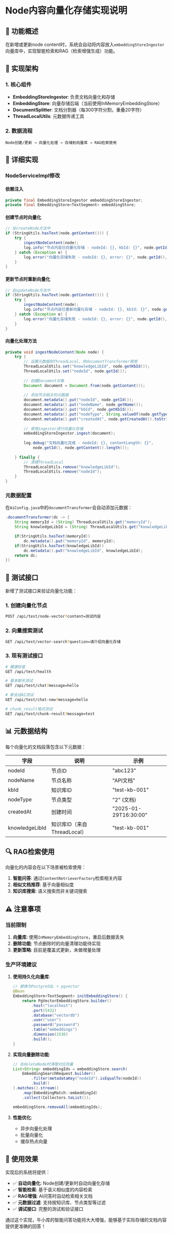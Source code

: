 # Node内容向量化存储实现说明

## 🎯 功能概述

在新增或更新node content时，系统会自动将内容放入`embeddingStoreIngestor`向量库中，实现智能检索和RAG（检索增强生成）功能。

## 🔧 实现架构

### 1. 核心组件

- **EmbeddingStoreIngestor**: 负责文档向量化和存储
- **EmbeddingStore**: 向量存储后端（当前使用InMemoryEmbeddingStore）
- **DocumentSplitter**: 文档分割器（每300字符分割，重叠20字符）
- **ThreadLocalUtils**: 元数据传递工具

### 2. 数据流程

```
Node创建/更新 → 向量化处理 → 存储到向量库 → RAG检索使用
```

## 📝 详细实现

### NodeServiceImpl修改

#### **依赖注入**
```java
private final EmbeddingStoreIngestor embeddingStoreIngestor;
private final EmbeddingStore<TextSegment> embeddingStore;
```

#### **创建节点时向量化**
```java
// 在createNode方法中
if (StringUtils.hasText(node.getContent())) {
    try {
        ingestNodeContent(node);
        log.info("节点内容已向量化存储 - nodeId: {}, kbId: {}", node.getId(), node.getKbId());
    } catch (Exception e) {
        log.error("向量化存储失败 - nodeId: {}, error: {}", node.getId(), e.getMessage(), e);
    }
}
```

#### **更新节点时重新向量化**
```java
// 在updateNode方法中
if (StringUtils.hasText(node.getContent())) {
    try {
        ingestNodeContent(node);
        log.info("节点内容已重新向量化存储 - nodeId: {}, kbId: {}", node.getId(), node.getKbId());
    } catch (Exception e) {
        log.error("向量化存储失败 - nodeId: {}, error: {}", node.getId(), e.getMessage(), e);
    }
}
```

#### **向量化处理方法**
```java
private void ingestNodeContent(Node node) {
    try {
        // 设置元数据到ThreadLocal，供documentTransformer使用
        ThreadLocalUtils.set("knowledgeLibId", node.getKbId());
        ThreadLocalUtils.set("nodeId", node.getId());
        
        // 创建Document对象
        Document document = Document.from(node.getContent());
        
        // 添加节点相关的元数据
        document.metadata().put("nodeId", node.getId());
        document.metadata().put("nodeName", node.getName());
        document.metadata().put("kbId", node.getKbId());
        document.metadata().put("nodeType", String.valueOf(node.getType()));
        document.metadata().put("createdAt", node.getCreatedAt().toString());
        
        // 使用ingestor进行向量化存储
        embeddingStoreIngestor.ingest(document);
        
        log.debug("文档向量化完成 - nodeId: {}, contentLength: {}", 
            node.getId(), node.getContent().length());
            
    } finally {
        // 清理ThreadLocal
        ThreadLocalUtils.remove("knowledgeLibId");
        ThreadLocalUtils.remove("nodeId");
    }
}
```

### 元数据配置

在`AiConfig.java`中的`documentTransformer`会自动添加元数据：

```java
.documentTransformer(dc -> {
    String memoryId = (String) ThreadLocalUtils.get("memoryId");
    String knowledgeLibId = (String) ThreadLocalUtils.get("knowledgeLibId");

    if(StringUtils.hasText(memoryId))
        dc.metadata().put("memoryId", memoryId);
    if(StringUtils.hasText(knowledgeLibId))
        dc.metadata().put("knowledgeLibId", knowledgeLibId);
    return dc;
})
```

## 🧪 测试接口

新增了测试接口来验证向量化功能：

### 1. 创建向量化节点
```bash
POST /api/test/node-vector?content=测试内容
```

### 2. 向量搜索测试
```bash
GET /api/test/vector-search?question=请介绍向量化存储
```

### 3. 现有测试接口
```bash
# 健康检查
GET /api/test/health

# 基本聊天测试
GET /api/test/chat?message=hello

# 新会话AI测试
GET /api/test/chat-new?message=hello

# chunk_result格式测试
GET /api/test/chunk-result?message=test
```

## 📊 元数据结构

每个向量化的文档段落包含以下元数据：

| 字段 | 说明 | 示例 |
|------|------|------|
| nodeId | 节点ID | "abc123" |
| nodeName | 节点名称 | "API文档" |
| kbId | 知识库ID | "test-kb-001" |
| nodeType | 节点类型 | "2" (文档) |
| createdAt | 创建时间 | "2025-01-29T16:30:00" |
| knowledgeLibId | 知识库ID（来自ThreadLocal） | "test-kb-001" |

## 🔍 RAG检索使用

向量化的内容会在以下场景被检索使用：

1. **智能问答**: 通过`ContentRetrieverFactory`检索相关内容
2. **相似文档推荐**: 基于向量相似度
3. **知识库搜索**: 语义搜索而非关键词搜索

## ⚠️ 注意事项

### 当前限制

1. **向量库**: 使用`InMemoryEmbeddingStore`，重启后数据丢失
2. **删除功能**: 节点删除时的向量清理功能待实现
3. **更新策略**: 目前是覆盖式更新，未做增量处理

### 生产环境建议

1. **使用持久化向量库**:
   ```java
   // 替换为PostgreSQL + pgvector
   @Bean
   EmbeddingStore<TextSegment> initEmbeddingStore() {
       return PgVectorEmbeddingStore.builder()
           .host("localhost")
           .port(5432)
           .database("vectordb")
           .user("user")
           .password("password")
           .table("embeddings")
           .dimension(1536)
           .build();
   }
   ```

2. **实现向量删除功能**:
   ```java
   // 在deleteNode时清理对应向量
   List<String> embeddingIds = embeddingStore.search(
       EmbeddingSearchRequest.builder()
           .filter(metadataKey("nodeId").isEqualTo(nodeId))
           .build()
   ).matches().stream()
       .map(EmbeddingMatch::embeddingId)
       .collect(Collectors.toList());
   
   embeddingStore.removeAll(embeddingIds);
   ```

3. **性能优化**:
   - 异步向量化处理
   - 批量向量化
   - 缓存热点向量

## 🚀 使用效果

实现后的系统将提供：

- ✅ **自动向量化**: Node创建/更新时自动向量化存储
- ✅ **智能检索**: 基于语义相似度的内容检索  
- ✅ **RAG增强**: AI问答时自动检索相关文档
- ✅ **元数据过滤**: 支持按知识库、节点类型等过滤
- ✅ **调试接口**: 完整的测试和验证接口

通过这个实现，牛小库的智能问答功能将大大增强，能够基于实际存储的文档内容提供更准确的回答！ 
